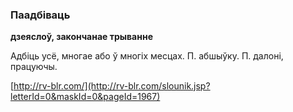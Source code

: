 ### Паадбіваць
**дзеяслоў, закончанае трыванне**

Адбіць усё, многае або ў многіх месцах. П. абшыўку. П. далоні, працуючы.

<a rel="author">[http://rv-blr.com/](http://rv-blr.com/slounik.jsp?letterId=0&maskId=0&pageId=1967)</a>
